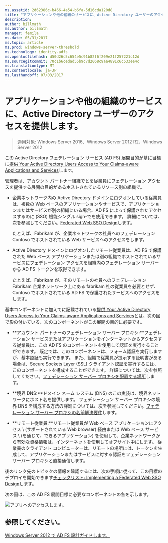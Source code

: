 ```yaml
---
ms.assetid: 2d62386c-b466-4a54-b6fa-5d16cda120d8
title: "アプリケーションや他の組織のサービスに、Active Directory ユーザーのアクセスを提供します。"
description: 
author: billmath
ms.author: billmath
manager: femila
ms.date: 05/31/2017
ms.topic: article
ms.prod: windows-server-threshold
ms.technology: identity-adfs
ms.openlocfilehash: d50d26c5c654e5c91b82f6f209e21f257221c12d
ms.sourcegitcommit: 70c1b6cedad55b9c7d2068c9aa4891c6c533ee4c
ms.translationtype: MT
ms.contentlocale: ja-JP
ms.lasthandoff: 07/03/2017
---
```

# <a name="provide-your-active-directory-users-access-to-the-applications-and-services-of-other-organizations"></a>アプリケーションや他の組織のサービスに、Active Directory ユーザーのアクセスを提供します。

>適用対象: Windows Server 2016、Windows Server 2012 R2、Windows Server 2012

この Active Directory フェデレーション サービス \(AD FS\) 展開目的が基に目標に[提供 Your Active Directory Users Access to Your Claims-aware Applications and Services](Provide-Your-Active-Directory-Users-Access-to-Your-Claims-Aware-Applications-and-Services.md)します。  
  
管理者は、アカウント パートナー組織でとを従業員にフェデレーション アクセスを提供する展開の目的があるホストされているリソース別の組織で。  
  
-   企業ネットワーク内の Active Directory ドメインにログオンしている従業員は、複数の Web ベースのアプリケーションやサービスで、アプリケーションまたはサービスが別の組織にいる場合、AD FS によって保護されたアクセスするのに \(SSO\) 機能シングル sign\-でを使用できます。 詳細については、次を参照してください。[Federated Web SSO Design](Federated-Web-SSO-Design.md)します。  
  
    たとえば、Fabrikam が、企業ネットワークの社員へのフェデレーション Contoso でホストされている Web サービスへのアクセスをします。  
  
-   Active Directory ドメインにログオンしたリモート従業員は、AD FS で保護された Web ベース アプリケーションまたは別の組織でホストされているサービスにフェデレーション アクセスを組織内のフェデレーション サーバーから AD FS トークンを取得できます。  
  
    たとえば、Fabrikam が、そのリモートの社員へのフェデレーション Fabrikam 企業ネットワーク上にある fabrikam 社の従業員を必要とせず、Contoso でホストされている AD FS で保護されたサービスへのアクセスをします。  
  
基本コンポーネントに加えてに記載されている[提供 Your Active Directory Users Access to Your Claims-aware Applications and Services](Provide-Your-Active-Directory-Users-Access-to-Your-Claims-Aware-Applications-and-Services.md)とは、次の図で影の付いている、次のコンポーネントがこの展開の目的に必要です。  
  
-   **アカウント パートナーのフェデレーション サーバー プロキシ:**フェデレーション サービスまたはアプリケーションをインターネットからアクセスする従業員は、この AD FS のコンポーネントを使用して認証を実行することができます。 既定では、このコンポーネントは、フォーム認証を実行しますが、基本認証も実行できます。 また、組織で従業員が提示する証明書がある場合は、Secure Sockets Layer \(SSL\) クライアント認証を実行するには、このコンポーネントを構成することができます。 詳細については、次を参照してください。[フェデレーション サーバー プロキシを配置する場所](Where-to-Place-a-Federation-Server-Proxy.md)します。  
  
-   **境界 DNS:**ドメイン ネーム システム \(DNS\) のこの実装は、境界ネットワークにホスト名を提供します。 フェデレーション サーバー プロキシの境界 DNS を構成する方法の詳細については、次を参照してください。[フェデレーション サーバー プロキシの名前解決要件](Name-Resolution-Requirements-for-Federation-Server-Proxies.md)します。  
  
-   **リモート従業員:**リモート従業員が Web ベース アプリケーションにアクセス \ (サポートされている Web browser\) 経由または Web ベース サービス \ (を通じて、できるアプリケーション) を使用して、企業ネットワークから有効な資格情報は、インターネットを使用してオフサイト中にします。 従業員のクライアント コンピューターは、リモートの場所には、トークンを生成して、アプリケーションまたはサービスに対する認証をフェデレーション サーバー プロキシと直接通信します。  
  
後のリンク先のトピックの情報を確認するには、次の手順に従って、この目標のデプロイを開始できます[チェックリスト: Implementing a Federated Web SSO Design](../../ad-fs/deployment/Checklist--Implementing-a-Federated-Web-SSO-Design.md)します。  
  
次の図は、この AD FS 展開目標に必要なコンポーネントの各を示します。  
  
![アプリへのアクセスします。](media/50af4837-31e0-451f-a942-e705c2300065.gif)  
  
## <a name="see-also"></a>参照してください。
[Windows Server 2012 で AD FS 設計ガイドします。](AD-FS-Design-Guide-in-Windows-Server-2012.md)
